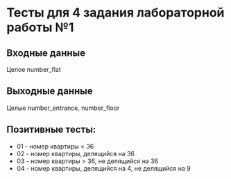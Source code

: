 ﻿# Тесты для 4 задания лабораторной работы №1

## Входные данные
Целое number_flat

## Выходные данные
Целые number_entrance, number_floor

## Позитивные тесты:
- 01 - номер квартиры < 36
- 02 - номер квартиры, делящийся на 36
- 03 - номер квартиры > 36, не делящийся на 36
- 04 - номер квартиры, делящийся на 4, не делящийся на 9